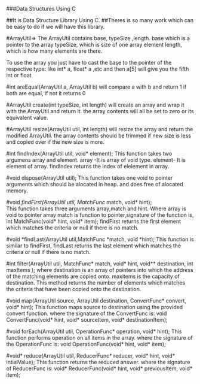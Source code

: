 ###Data Structures Using C 

##It is Data Structure Library Using C.
##Theres is so many work which can be easy to do if we will have this library.

#ArrayUtil=>
       The ArrayUtil contains base, typeSize ,length.
       base which is a pointer to the array
       typeSize,  which is size of one array element
       length, which is how many elements are there.

To use the array you just have to cast the base to the pointer of the respective type: like int* a, float* a ,etc and then a[5] will give you the fifth int or float

#int areEqual(ArrayUtil a, ArrayUtil b)
        will compare a with b and return 1 if both are equal, if not it returns 0 

#ArrayUtil create(int typeSize, int length) 
        will create an array and wrap it with the ArrayUtil and return it.
        the array contents will all be set to zero or its equivalent value.

#ArrayUtil resize(ArrayUtil util, int length) 
        will resize the array and return the modified ArrayUtil. 
        the array contents should be trimmed if new size is less and copied over if the new size is more.

#int findIndex(ArrayUtil util, void* element);
       This function takes two argumens array and element.
       array -It is array of void type.
       element- It is element of array.
       findIndex returns the index of elelement in array.

#void dispose(ArrayUtil util);
       This function takes one void to pointer arguments which should be alocated in heap.
       and does free of alocated memory.

#void *findFirst(ArrayUtil util, MatchFunc* match, void* hint);   
       This function takes three arguments array,match and hint.
       Where array is void to pointer array
       match is function to pointer,signature of the function is,
       int MatchFunc(void* hint, void* item);
       findFirst returns the first element which matches the criteria or null if there is no match.

#void *findLast(ArrayUtil util,MatchFunc *match, void *hint);
       This function is similar to findFirst,
       findLast returns the last element which matches the criteria or null if there is no match.

#int filter(ArrayUtil util, MatchFunc* match, void* hint, void** destination, int maxItems );
       where destination is an array of pointers into which the address of the matching elements are copied onto. maxitems        is the capacity of destination.
       This method returns the number of elements which matches the criteria that have been copied onto the destination.

#void map(ArrayUtil source, ArrayUtil destination, ConvertFunc* convert, void* hint);
       This function maps source to destination using the provided convert function.
       where the signature of the ConvertFunc is:
       void ConvertFunc(void* hint, void* sourceItem, void* destinationItem);       
       
#void forEach(ArrayUtil util, OperationFunc* operation, void* hint);
       This function performs operation on all items in the array.
       where the signature of the OperationFunc is:
       void OperationFunc(void* hint, void* item);       

#void* reduce(ArrayUtil util, ReducerFunc* reducer, void* hint, void* intialValue);
       This function returns the reduced answer.
       where the signature of ReducerFunc is:
       void* ReducerFunc(void* hint, void* previousItem, void* item);
